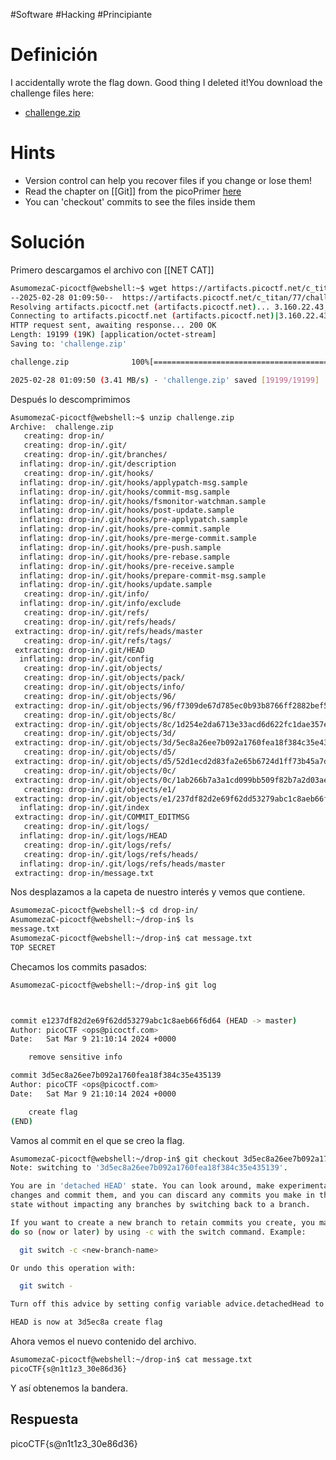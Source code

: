 #Software #Hacking #Principiante
# Definición
I accidentally wrote the flag down. Good thing I deleted it!You download the challenge files here:

- [challenge.zip](https://artifacts.picoctf.net/c_titan/77/challenge.zip)

# Hints
- Version control can help you recover files if you change or lose them!
- Read the chapter on [[Git]] from the picoPrimer [here](https://primer.picoctf.org/#_git_version_control)
- You can 'checkout' commits to see the files inside them

# Solución

Primero descargamos el archivo con [[NET CAT]]
```bash
AsumomezaC-picoctf@webshell:~$ wget https://artifacts.picoctf.net/c_titan/77/challenge.zip
--2025-02-28 01:09:50--  https://artifacts.picoctf.net/c_titan/77/challenge.zip
Resolving artifacts.picoctf.net (artifacts.picoctf.net)... 3.160.22.43, 3.160.22.92, 3.160.22.128, ...
Connecting to artifacts.picoctf.net (artifacts.picoctf.net)|3.160.22.43|:443... connected.
HTTP request sent, awaiting response... 200 OK
Length: 19199 (19K) [application/octet-stream]
Saving to: 'challenge.zip'

challenge.zip              100%[=======================================>]  18.75K  --.-KB/s    in 0.005s  

2025-02-28 01:09:50 (3.41 MB/s) - 'challenge.zip' saved [19199/19199]
```

Después lo descomprimimos
```bash
AsumomezaC-picoctf@webshell:~$ unzip challenge.zip 
Archive:  challenge.zip
   creating: drop-in/
   creating: drop-in/.git/
   creating: drop-in/.git/branches/
  inflating: drop-in/.git/description  
   creating: drop-in/.git/hooks/
  inflating: drop-in/.git/hooks/applypatch-msg.sample  
  inflating: drop-in/.git/hooks/commit-msg.sample  
  inflating: drop-in/.git/hooks/fsmonitor-watchman.sample  
  inflating: drop-in/.git/hooks/post-update.sample  
  inflating: drop-in/.git/hooks/pre-applypatch.sample  
  inflating: drop-in/.git/hooks/pre-commit.sample  
  inflating: drop-in/.git/hooks/pre-merge-commit.sample  
  inflating: drop-in/.git/hooks/pre-push.sample  
  inflating: drop-in/.git/hooks/pre-rebase.sample  
  inflating: drop-in/.git/hooks/pre-receive.sample  
  inflating: drop-in/.git/hooks/prepare-commit-msg.sample  
  inflating: drop-in/.git/hooks/update.sample  
   creating: drop-in/.git/info/
  inflating: drop-in/.git/info/exclude  
   creating: drop-in/.git/refs/
   creating: drop-in/.git/refs/heads/
 extracting: drop-in/.git/refs/heads/master  
   creating: drop-in/.git/refs/tags/
 extracting: drop-in/.git/HEAD       
  inflating: drop-in/.git/config     
   creating: drop-in/.git/objects/
   creating: drop-in/.git/objects/pack/
   creating: drop-in/.git/objects/info/
   creating: drop-in/.git/objects/96/
 extracting: drop-in/.git/objects/96/f7309de67d785ec0b93b8766ff2882bef5c3ef  
   creating: drop-in/.git/objects/8c/
 extracting: drop-in/.git/objects/8c/1d254e2da6713e33acd6d622fc1dae357ec3c6  
   creating: drop-in/.git/objects/3d/
 extracting: drop-in/.git/objects/3d/5ec8a26ee7b092a1760fea18f384c35e435139  
   creating: drop-in/.git/objects/d5/
 extracting: drop-in/.git/objects/d5/52d1ecd2d83fa2e65b6724d1ff73b45a7d59b7  
   creating: drop-in/.git/objects/0c/
 extracting: drop-in/.git/objects/0c/1ab266b7a3a1cd099bb509f82b7a2d03aecd03  
   creating: drop-in/.git/objects/e1/
 extracting: drop-in/.git/objects/e1/237df82d2e69f62dd53279abc1c8aeb66f6d64  
  inflating: drop-in/.git/index      
 extracting: drop-in/.git/COMMIT_EDITMSG  
   creating: drop-in/.git/logs/
  inflating: drop-in/.git/logs/HEAD  
   creating: drop-in/.git/logs/refs/
   creating: drop-in/.git/logs/refs/heads/
  inflating: drop-in/.git/logs/refs/heads/master  
 extracting: drop-in/message.txt
```

Nos desplazamos a la capeta de nuestro interés y vemos que contiene.
```bash
AsumomezaC-picoctf@webshell:~$ cd drop-in/
AsumomezaC-picoctf@webshell:~/drop-in$ ls
message.txt
AsumomezaC-picoctf@webshell:~/drop-in$ cat message.txt
TOP SECRET
```

Checamos los commits pasados:
```bash
AsumomezaC-picoctf@webshell:~/drop-in$ git log



commit e1237df82d2e69f62dd53279abc1c8aeb66f6d64 (HEAD -> master)
Author: picoCTF <ops@picoctf.com>
Date:   Sat Mar 9 21:10:14 2024 +0000

    remove sensitive info

commit 3d5ec8a26ee7b092a1760fea18f384c35e435139
Author: picoCTF <ops@picoctf.com>
Date:   Sat Mar 9 21:10:14 2024 +0000

    create flag
(END)
```

Vamos al commit en el que se creo la flag.
```bash
AsumomezaC-picoctf@webshell:~/drop-in$ git checkout 3d5ec8a26ee7b092a1760fea18f384c35e435139
Note: switching to '3d5ec8a26ee7b092a1760fea18f384c35e435139'.

You are in 'detached HEAD' state. You can look around, make experimental
changes and commit them, and you can discard any commits you make in this
state without impacting any branches by switching back to a branch.

If you want to create a new branch to retain commits you create, you may
do so (now or later) by using -c with the switch command. Example:

  git switch -c <new-branch-name>

Or undo this operation with:

  git switch -

Turn off this advice by setting config variable advice.detachedHead to false

HEAD is now at 3d5ec8a create flag
```

Ahora vemos el nuevo contenido del archivo.
```bash
AsumomezaC-picoctf@webshell:~/drop-in$ cat message.txt 
picoCTF{s@n1t1z3_30e86d36}
```
Y así obtenemos la bandera.
## Respuesta
picoCTF{s@n1t1z3_30e86d36}